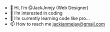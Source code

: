 - 👋 Hi, I’m @JackJnmjy (Web Designer)
- 👀 I’m interested in coding
- 🌱 I’m currently learning code like pro...
- 📫 How to reach me jackjanmejay@gmail.com

<!---
JackJnmjy/JackJnmjy is a ✨ special ✨ repository because its `README.md` (this file) appears on your GitHub profile.
You can click the Preview link to take a look at your changes.
--->

